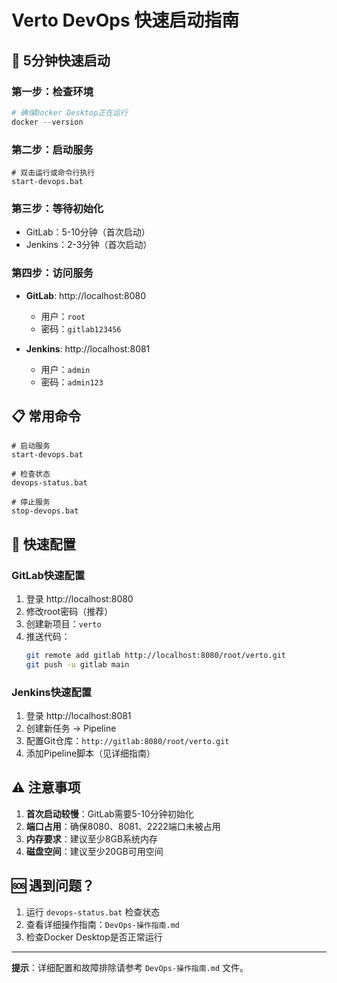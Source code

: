 # Verto DevOps 快速启动指南

## 🚀 5分钟快速启动

### 第一步：检查环境
```powershell
# 确保Docker Desktop正在运行
docker --version
```

### 第二步：启动服务
```batch
# 双击运行或命令行执行
start-devops.bat
```

### 第三步：等待初始化
- GitLab：5-10分钟（首次启动）
- Jenkins：2-3分钟（首次启动）

### 第四步：访问服务
- **GitLab**: http://localhost:8080
  - 用户：`root`
  - 密码：`gitlab123456`
  
- **Jenkins**: http://localhost:8081
  - 用户：`admin`
  - 密码：`admin123`

## 📋 常用命令

```batch
# 启动服务
start-devops.bat

# 检查状态
devops-status.bat

# 停止服务
stop-devops.bat
```

## 🔧 快速配置

### GitLab快速配置
1. 登录 http://localhost:8080
2. 修改root密码（推荐）
3. 创建新项目：`verto`
4. 推送代码：
   ```bash
   git remote add gitlab http://localhost:8080/root/verto.git
   git push -u gitlab main
   ```

### Jenkins快速配置
1. 登录 http://localhost:8081
2. 创建新任务 -> Pipeline
3. 配置Git仓库：`http://gitlab:8080/root/verto.git`
4. 添加Pipeline脚本（见详细指南）

## ⚠️ 注意事项

1. **首次启动较慢**：GitLab需要5-10分钟初始化
2. **端口占用**：确保8080、8081、2222端口未被占用
3. **内存要求**：建议至少8GB系统内存
4. **磁盘空间**：建议至少20GB可用空间

## 🆘 遇到问题？

1. 运行 `devops-status.bat` 检查状态
2. 查看详细操作指南：`DevOps-操作指南.md`
3. 检查Docker Desktop是否正常运行

---

**提示**：详细配置和故障排除请参考 `DevOps-操作指南.md` 文件。
